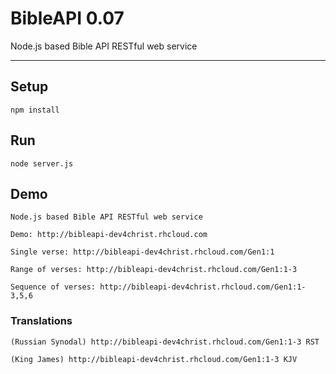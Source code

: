 # BibleAPI 0.07
Node.js based Bible API RESTful web service

----
## Setup
    npm install

## Run
    node server.js

## Demo

    Node.js based Bible API RESTful web service

    Demo: http://bibleapi-dev4christ.rhcloud.com

    Single verse: http://bibleapi-dev4christ.rhcloud.com/Gen1:1

    Range of verses: http://bibleapi-dev4christ.rhcloud.com/Gen1:1-3

    Sequence of verses: http://bibleapi-dev4christ.rhcloud.com/Gen1:1-3,5,6

### Translations

    (Russian Synodal) http://bibleapi-dev4christ.rhcloud.com/Gen1:1-3 RST

    (King James) http://bibleapi-dev4christ.rhcloud.com/Gen1:1-3 KJV
